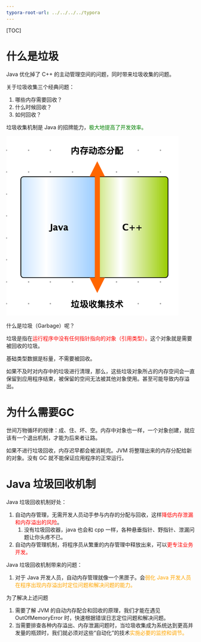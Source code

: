 ```yaml
---
typora-root-url: ../../../../typora
---
```




[TOC]

# 什么是垃圾

Java 优化掉了 C++ 的主动管理空间的问题，同时带来垃圾收集的问题。

关于垃圾收集三个经典问题：

1. 哪些内存需要回收？
2. 什么时候回收？
3. 如何回收？



垃圾收集机制是 Java 的招牌能力，<font color=green>极大地提高了开发效率。</font> 

<img src="/images/java/WX20221228-104021@2x.png" width="460">



什么是垃圾（Garbage）呢？

垃圾是指在<font color=red>运行程序中没有任何指针指向的对象（引用类型）。</font>这个对象就是需要被回收的垃圾。

基础类型数据是标量，不需要被回收。



如果不及时对内存中的垃圾进行清理，那么，这些垃圾对象所占的内存空间会一直保留到应用程序结束，被保留的空间无法被其他对象使用。甚至可能导致内存溢出。



# 为什么需要GC

 世间万物循环的规律：成、住、坏、空。内存中对象也一样，一个对象创建，就应该有一个退出机制，才能为后来者让路。



如果不进行垃圾回收，内存迟早都会被消耗完。JVM 将整理出来的内存分配给新的对象。没有 GC 就不能保证应用程序的正常运行。



# Java 垃圾回收机制



Java 垃圾回收机制好处：

1. 自动内存管理，无需开发人员动手参与内存的分配与回收，这样<font color=red>降低内存泄漏和内存溢出的风险</font>。
   1. 没有垃圾回收器，java 也会和 cpp 一样，各种悬垂指针、野指针、泄漏问题让你头疼不已。
2. 自动内存管理机制，将程序员从繁重的内存管理中释放出来，可以<font color=red>更专注业务开发。</font>



Java 垃圾回收机制带来的问题：

1. 对于 Java 开发人员，自动内存管理就像一个黑匣子。会<font color=orange>弱化 Java 开发人员在程序出现内存溢出时定位问题和解决问题的能力。</font>



为了解决上述问题

1. 需要了解 JVM 的自动内存配合和回收的原理，我们才能在遇见 OutOfMemoryError 时，快速根据错误日志定位问题和解决问题。
2. 当需要排查各种内存溢出、内存泄漏问题时，当垃圾收集成为系统达到更高并发量的瓶颈时，我们就必须对这些“自动化”的技术<font color=orange>实施必要的监控和调节。</font>